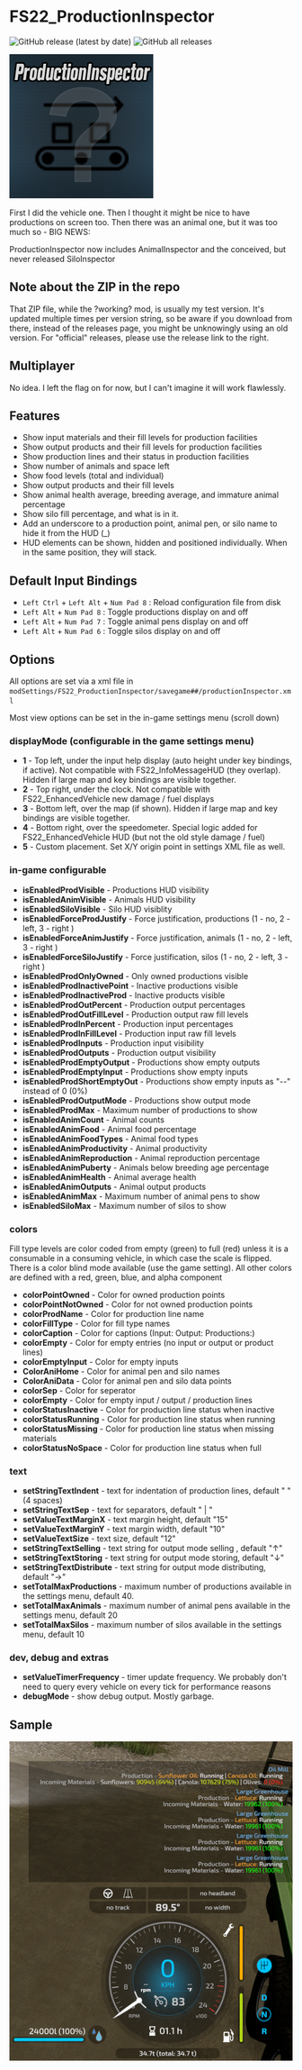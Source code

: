 # FS22_ProductionInspector

![GitHub release (latest by date)](https://img.shields.io/github/v/release/jtsage/FS22_ProductionInspector) ![GitHub all releases](https://img.shields.io/github/downloads/jtsage/FS22_ProductionInspector/total)

<p align="left">
  <img src="https://github.com/jtsage/FS22_ProductionInspector/raw/main/modIcon.png">
</p>

First I did the vehicle one.  Then I thought it might be nice to have productions on screen too.  Then there was an animal one, but it was too much so - BIG NEWS:

ProductionInspector now includes AnimalInspector and the conceived, but never released SiloInspector

## Note about the ZIP in the repo

That ZIP file, while the ?working? mod, is usually my test version.  It's updated multiple times per
version string, so be aware if you download from there, instead of the releases page, you might be
unknowingly using an old version.  For "official" releases, please use the release link to the right.

## Multiplayer

No idea.  I left the flag on for now, but I can't imagine it will work flawlessly.

## Features

* Show input materials and their fill levels for production facilities
* Show output products and their fill levels for production facilities
* Show production lines and their status in production facilities
* Show number of animals and space left
* Show food levels (total and individual)
* Show output products and their fill levels
* Show animal health average, breeding average, and immature animal percentage
* Show silo fill percentage, and what is in it.
* Add an underscore to a production point, animal pen, or silo name to hide it from the HUD (_)
* HUD elements can be shown, hidden and positioned individually.  When in the same position, they will stack.

## Default Input Bindings

* `Left Ctrl` + `Left Alt` + `Num Pad 8` : Reload configuration file from disk
* `Left Alt` + `Num Pad 8` : Toggle productions display on and off
* `Left Alt` + `Num Pad 7` : Toggle animal pens display on and off
* `Left Alt` + `Num Pad 6` : Toggle silos display on and off

## Options

All options are set via a xml file in `modSettings/FS22_ProductionInspector/savegame##/productionInspector.xml`

Most view options can be set in the in-game settings menu (scroll down)

### displayMode (configurable in the game settings menu)

* __1__ - Top left, under the input help display (auto height under key bindings, if active). Not compatible with FS22_InfoMessageHUD (they overlap).  Hidden if large map and key bindings are visible together.
* __2__ - Top right, under the clock.  Not compatible with FS22_EnhancedVehicle new damage / fuel displays
* __3__ - Bottom left, over the map (if shown). Hidden if large map and key bindings are visible together.
* __4__ - Bottom right, over the speedometer.  Special logic added for FS22_EnhancedVehicle HUD (but not the old style damage / fuel)
* __5__ - Custom placement.  Set X/Y origin point in settings XML file as well.

### in-game configurable


* __isEnabledProdVisible__ - Productions HUD visibility
* __isEnabledAnimVisible__ - Animals HUD visibility
* __isEnabledSiloVisible__ - Silo HUD visiblity
* __isEnabledForceProdJustify__ - Force justification, productions (1 - no, 2 - left, 3 - right )
* __isEnabledForceAnimJustify__ - Force justification, animals (1 - no, 2 - left, 3 - right )
* __isEnabledForceSiloJustify__ - Force justification, silos (1 - no, 2 - left, 3 - right )
* __isEnabledProdOnlyOwned__ - Only owned productions visible
* __isEnabledProdInactivePoint__ - Inactive productions visible
* __isEnabledProdInactiveProd__ - Inactive products visible
* __isEnabledProdOutPercent__ - Production output percentages
* __isEnabledProdOutFillLevel__ - Production output raw fill levels
* __isEnabledProdInPercent__ - Production input percentages
* __isEnabledProdInFillLevel__ - Production input raw fill levels
* __isEnabledProdInputs__ - Production input visibility
* __isEnabledProdOutputs__ - Production output visibility
* __isEnabledProdEmptyOutput__ - Productions show empty outputs
* __isEnabledProdEmptyInput__ - Productions show empty inputs
* __isEnabledProdShortEmptyOut__ - Productions show empty inputs as "--" instead of 0 (0%)
* __isEnabledProdOutputMode__ - Productions show output mode
* __isEnabledProdMax__ - Maximum number of productions to show
* __isEnabledAnimCount__ - Animal counts
* __isEnabledAnimFood__ - Animal food percentage
* __isEnabledAnimFoodTypes__ - Animal food types
* __isEnabledAnimProductivity__ - Animal productivity
* __isEnabledAnimReproduction__ - Animal reproduction percentage
* __isEnabledAnimPuberty__ - Animals below breeding age percentage
* __isEnabledAnimHealth__ - Animal average health
* __isEnabledAnimOutputs__ - Animal output products
* __isEnabledAnimMax__ - Maximum number of animal pens to show
* __isEnabledSiloMax__ - Maximum number of silos to show

### colors

Fill type levels are color coded from empty (green) to full (red) unless it is a consumable in a consuming vehicle, in which case the scale is flipped.  There is a color blind mode available (use the game setting).  All other colors are defined with a red, green, blue, and alpha component

* __colorPointOwned__ - Color for owned production points
* __colorPointNotOwned__ - Color for not owned production points
* __colorProdName__ - Color for production line name
* __colorFillType__ - Color for fill type names
* __colorCaption__ - Color for captions (Input: Output: Productions:)
* __colorEmpty__ - Color for empty entries (no input or output or product lines)
* __colorEmptyInput__ - Color for empty inputs
* __ColorAniHome__ - Color for animal pen and silo names
* __ColorAniData__ - Color for animal pen and silo data points
* __colorSep__ - Color for seperator
* __colorEmpty__ - Color for empty input / output / production lines
* __colorStatusInactive__ - Color for production line status when inactive
* __colorStatusRunning__ - Color for production line status when running
* __colorStatusMissing__ - Color for production line status when missing materials
* __colorStatusNoSpace__ - Color for production line status when full

### text

* __setStringTextIndent__ - text for indentation of production lines, default "    " (4 spaces)
* __setStringTextSep__ - text for separators, default " | "
* __setValueTextMarginX__ - text margin height, default "15"
* __setValueTextMarginY__ - text margin width, default "10"
* __setValueTextSize__ - text size, default "12"
* __setStringTextSelling__ - text string for output mode selling , default "↑"
* __setStringTextStoring__ - text string for output mode storing, default "↓"
* __setStringTextDistribute__ - text string for output mode distributing, default "→"
* __setTotalMaxProductions__ - maximum number of productions available in the settings menu, default 40.
* __setTotalMaxAnimals__ - maximum number of animal pens available in the settings menu, default 20
* __setTotalMaxSilos__ - maximum number of silos available in the settings menu, default 10

### dev, debug and extras

* __setValueTimerFrequency__ - timer update frequency. We probably don't need to query every vehicle on every tick for performance reasons
* __debugMode__ - show debug output.  Mostly garbage.

## Sample

<p align="center">
  <img width="650" src="https://github.com/jtsage/FS22_ProductionInspector/raw/main/readme_sample.png">
</p>
